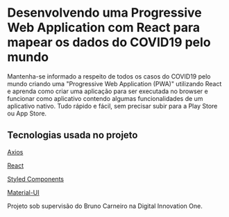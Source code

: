 # Desenvolvendo uma Progressive Web Application com React para mapear os dados do COVID19 pelo mundo

Mantenha-se informado a respeito de todos os casos do COVID19 pelo mundo criando
uma "Progressive Web Application (PWA)" utilizando React e aprenda como criar
uma aplicação para ser executada no browser e funcionar como aplicativo contendo
algumas funcionalidades de um aplicativo nativo. Tudo rápido e fácil, sem
precisar subir para a Play Store ou App Store.

## Tecnologias usada no projeto
[Axios](https://axios-http.com/docs/intro)

[React](https://pt-br.reactjs.org/)

[Styled Components](https://styled-components.com/)

[Material-UI](https://expressjs.com/pt-br/)


Projeto sob supervisão do Bruno Carneiro na Digital Innovation One.